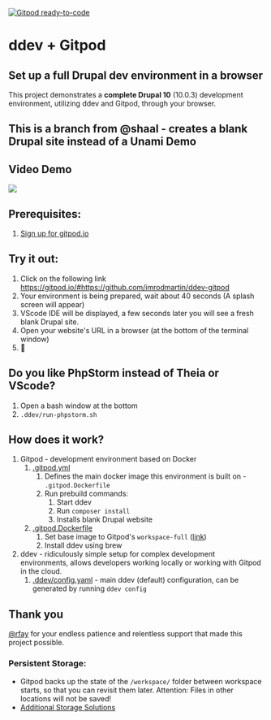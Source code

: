 [![Gitpod ready-to-code](https://img.shields.io/badge/Gitpod-ready--to--code-blue?logo=gitpod)](https://gitpod.io/#https://github.com/shaal/ddev-gitpod)

# ddev + Gitpod
## Set up a full Drupal dev environment in a browser

This project demonstrates a <strong>complete Drupal 10</strong> (10.0.3) development environment, utilizing ddev and Gitpod, through your browser.  

## This is a branch from @shaal - creates a blank Drupal site instead of a Unami Demo ##

## Video Demo

<a href="https://vimeo.com/699619764" target="_blank"><img src="https://imrodmartin.com/sites/default/files/2022-09/cover-github-repo.jpg"></a>

## Prerequisites:
1. [Sign up for gitpod.io](https://gitpod.io/login)

## Try it out:
1. Click on the following link
  <a href="https://gitpod.io/#https://github.com/imrodmartin/ddev-gitpod" target="_blank">https://gitpod.io/#https://github.com/imrodmartin/ddev-gitpod</a>
1. Your environment is being prepared, wait about 40 seconds (A splash screen will appear)
2. VScode IDE will be displayed, a few seconds later you will see a fresh blank Drupal site.
3. Open your website's URL in a browser (at the bottom of the terminal window)
4. :tada:

## Do you like PhpStorm instead of Theia or VScode?
1. Open a bash window at the bottom
2. `.ddev/run-phpstorm.sh`

## How does it work?
1. Gitpod - development environment based on Docker
    1. [.gitpod.yml](https://github.com/shaal/ddev-gitpod/blob/main/.gitpod.yml)
        1. Defines the main docker image this environment is built on - `.gitpod.Dockerfile`
        1. Run prebuild commands:
            1. Start ddev
            1. Run `composer install`
            1. Installs blank Drupal website
    1. [.gitpod.Dockerfile](https://github.com/shaal/ddev-gitpod/blob/main/.gitpod.Dockerfile)
        1. Set base image to Gitpod's `workspace-full` ([link](https://github.com/gitpod-io/workspace-images/tree/master/full))
        1. Install ddev using brew
1. ddev - ridiculously simple setup for complex development environments, allows developers working locally or working with Gitpod in the cloud.
    1. [.ddev/config.yaml](https://github.com/shaal/ddev-gitpod/blob/main/.ddev/config.yaml) - main ddev (default) configuration, can be generated by running `ddev config`

## Thank you
[@rfay](https://github.com/rfay) for your endless patience and relentless support that made this project possible.

### Persistent Storage:
* Gitpod backs up the state of the `/workspace/` folder between workspace starts, so that you can revisit them later. Attention: Files in other locations will not be saved!
* [Additional Storage Solutions](https://www.gitpod.io/docs/self-hosted/latest/install/storage)

